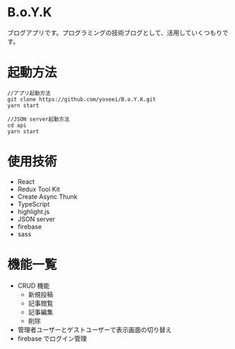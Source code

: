# B.o.Y.K

ブログアプリです。プログラミングの技術ブログとして、活用していくつもりです。

# 起動方法

```
//アプリ起動方法
git clone https://github.com/yoseei/B.o.Y.K.git
yarn start

//JSON server起動方法
cd api
yarn start
```

# 使用技術

- React
- Redux Tool Kit
- Create Async Thunk
- TypeScript
- highlight.js
- JSON server
- firebase
- sass

# 機能一覧

- CRUD 機能
  - 新規投稿
  - 記事閲覧
  - 記事編集
  - 削除
- 管理者ユーザーとゲストユーザーで表示画面の切り替え
- firebase でログイン管理
